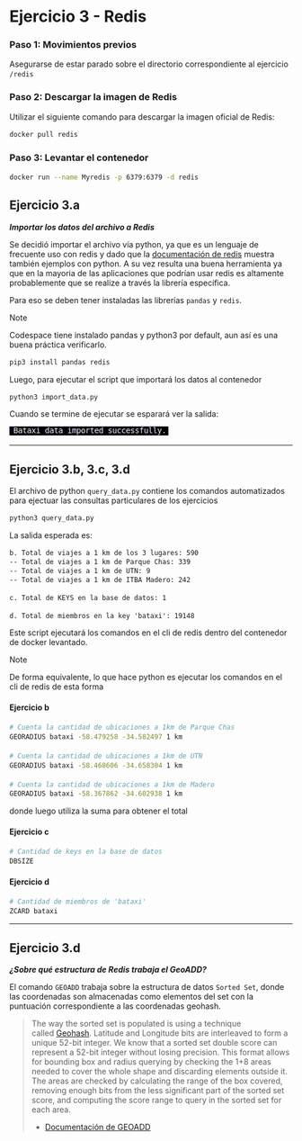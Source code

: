
# Ejercicio 3 - Redis

### Paso 1: Movimientos previos

Asegurarse de estar parado sobre el directorio correspondiente al ejercicio `/redis`

### Paso 2: Descargar la imagen de Redis
Utilizar el siguiente comando para descargar la imagen oficial de Redis:
```bash
docker pull redis
```

### Paso 3: Levantar el contenedor
```bash
docker run --name Myredis -p 6379:6379 -d redis
```

## Ejercicio 3.a
***Importar los datos del archivo a Redis***

Se decidió importar el archivo vía python, ya que es un lenguaje de frecuente uso con redis y dado que la [documentación de redis](https://redis.io/docs/latest/develop/data-types/geospatial/) muestra también ejemplos con python. A su vez resulta una buena herramienta ya que en la mayoria de las aplicaciones que podrían usar redis es altamente probablemente que se realize a través la librería específica.

Para eso se deben tener instaladas las librerías `pandas` y `redis`. 

> [!Note]
> Codespace tiene instalado pandas y python3 por default, aun así es una buena práctica verificarlo.

```sh
pip3 install pandas redis
```

Luego, para ejecutar el script que importará los datos al contenedor

```sh
python3 import_data.py
```

Cuando se termine de ejecutar se esparará ver la salida:

![](resources/ej3a.png)


***
## Ejercicio 3.b, 3.c, 3.d
El archivo de python `query_data.py` contiene los comandos automatizados para ejectuar las consultas particulares de los ejercicios
```sh
python3 query_data.py
```
La salida esperada es:

```
b. Total de viajes a 1 km de los 3 lugares: 590
-- Total de viajes a 1 km de Parque Chas: 339
-- Total de viajes a 1 km de UTN: 9
-- Total de viajes a 1 km de ITBA Madero: 242

c. Total de KEYS en la base de datos: 1

d. Total de miembros en la key 'bataxi': 19148
```

Este script ejecutará los comandos en el cli de redis dentro del contenedor de docker levantado.

> [!Note]
> De forma equivalente, lo que hace python es ejecutar los comandos en el cli de redis de esta forma
>
> #### Ejercicio b
> ```sh
> # Cuenta la cantidad de ubicaciones a 1km de Parque Chas
> GEORADIUS bataxi -58.479258 -34.582497 1 km
> 
> # Cuenta la cantidad de ubicaciones a 1km de UTN
> GEORADIUS bataxi -58.468606 -34.658304 1 km
> 
> # Cuenta la cantidad de ubicaciones a 1km de Madero
> GEORADIUS bataxi -58.367862 -34.602938 1 km
> ```
> donde luego utiliza la suma para obtener el total
>
> #### Ejercicio c
> ```sh
> # Cantidad de keys en la base de datos
> DBSIZE
> ```
>
> #### Ejercicio d
> ```sh
> # Cantidad de miembros de 'bataxi'
> ZCARD bataxi
> ```


***
## Ejercicio 3.d
***¿Sobre qué estructura de Redis trabaja el GeoADD?***

El comando `GEOADD` trabaja sobre la estructura de datos `Sorted Set`, donde las coordenadas son almacenadas como elementos del set con la puntuación correspondiente a las coordenadas geohash.


> The way the sorted set is populated is using a technique called [Geohash](https://en.wikipedia.org/wiki/Geohash). Latitude and Longitude bits are interleaved to form a unique 52-bit integer. We know that a sorted set double score can represent a 52-bit integer without losing precision.
> This format allows for bounding box and radius querying by checking the 1+8 areas needed to cover the whole shape and discarding elements outside it. The areas are checked by calculating the range of the box covered, removing enough bits from the less significant part of the sorted set score, and computing the score range to query in the sorted set for each area.
> 
> - [Documentación de GEOADD](https://redis.io/docs/latest/commands/geoadd/)
